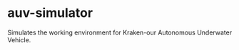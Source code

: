 auv-simulator
=============

Simulates the working environment for Kraken-our Autonomous Underwater Vehicle.
